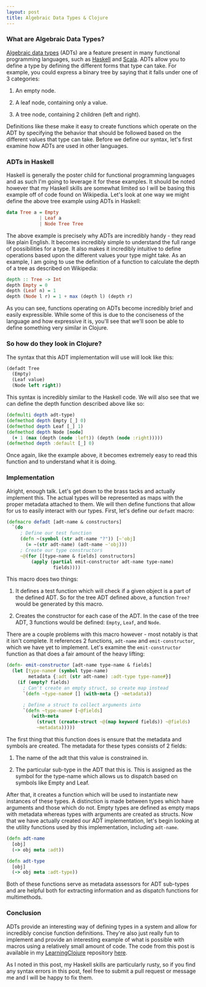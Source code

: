 ```yaml
---
layout: post
title: Algebraic Data Types & Clojure
---
```


### What are Algebraic Data Types?

[Algebraic data types](http://wikipedia.org/en/Algebraic_data_type) (ADTs) are a feature present
in many functional programming languages, such as
[Haskell](http://wikipedia.org/en/Haskell_(programming_language)) and
[Scala](http://wikipedia.org/en/Scala_(programming_language)). ADTs allow you to define a type by
defining the different forms that type can take. For example, you could express a binary tree by
saying that it falls under one of 3 categories:

  1. An empty node.

  2. A leaf node, containing only a value.

  3. A tree node, containing 2 children (left and right).

Definitions like these make it easy to create functions which operate on the ADT by specifying the
behavior that should be followed based on the different values that type can take. Before we define
our syntax, let's first examine how ADTs are used in other languages.

### ADTs in Haskell

Haskell is generally the poster child for functional programming languages and as such I'm going to
leverage it for these examples. It should be noted however that my Haskell skills are somewhat
limited so I will be basing this example off of code found on Wikipedia. Let's look at one way we
might define the above tree example using ADTs in Haskell:

```haskell
data Tree a = Empty
            | Leaf a
            | Node Tree Tree
```

The above example is precisely why ADTs are incredibly handy - they read like plain English. It
becomes incredibly simple to understand the full range of possibilities for a type. It also makes it
incredibly intuitive to define operations based upon the different values your type might take. As
an example, I am going to use the definition of a function to calculate the depth of a tree as
described on Wikipedia:

```haskell
depth :: Tree -> Int
depth Empty = 0
depth (Leaf n) = 1
depth (Node l r) = 1 + max (depth l) (depth r)
```

As you can see, functions operating on ADTs become incredibly brief and easily expressible. While
some of this is due to the conciseness of the language and how expressive it is, you'll see that
we'll soon be able to define something very similar in Clojure.

### So how do they look in Clojure?

The syntax that this ADT implementation will use will look like this:

```clojure
(defadt Tree
  (Empty)
  (Leaf value)
  (Node left right))
```

This syntax is incredibly similar to the Haskell code. We will also see that we can define the depth
function described above like so:

```clojure
(defmulti depth adt-type)
(defmethod depth Empty [_] 0)
(defmethod depth Leaf [_] 1)
(defmethod depth Node [node]
  (+ 1 (max (depth (node :left)) (depth (node :right)))))
(defmethod depth :default [_] 0)
```

Once again, like the example above, it becomes extremely easy to read this function and to
understand what it is doing.

### Implementation

Alright, enough talk. Let's get down to the brass tacks and actually implement this. The actual
types will be represented as maps with the proper metadata attached to them. We will then define
functions that allow for us to easily interact with our types. First, let's define our
`defadt` macro:

```clojure
(defmacro defadt [adt-name & constructors]
  `(do
     ; Define our test function
     (defn ~(symbol (str adt-name "?")) [~'obj]
       (= ~(str adt-name) (adt-name ~'obj)))
     ; Create our type constructors
     ~@(for [[type-name & fields] constructors]
         (apply (partial emit-constructor adt-name type-name)
                 fields))))
```

This macro does two things:

  1. It defines a test function which will check if a given object is a part of the defined ADT. So
     for the tree ADT defined above, a function `Tree?` would be generated by this macro.

  2. Creates the constructor for each case of the ADT. In the case of the tree ADT, 3 functions
     would be defined: `Empty`, `Leaf`, and `Node`.

There are a couple problems with this macro however - most notably is that it isn't complete. It
references 2 functions, `adt-name` and `emit-constructor`, which we have yet to implement. Let's
examine the `emit-constructor` function as that does a fair amount of the heavy lifting:

```clojure
(defn- emit-constructor [adt-name type-name & fields]
  (let [type-name# (symbol type-name)
        metadata {:adt (str adt-name) :adt-type type-name#}]
    (if (empty? fields)
      ; Can't create an empty struct, so create map instead
      `(defn ~type-name# [] (with-meta {} ~metadata))

      ; Define a struct to collect arguments into
      `(defn ~type-name# [~@fields]
         (with-meta
           (struct (create-struct ~@(map keyword fields)) ~@fields)
           ~metadata)))))
```

The first thing that this function does is ensure that the metadata and symbols are created. The
metadata for these types consists of 2 fields:

  1. The name of the adt that this value is constrained in.

  2. The particular sub-type in the ADT that this is. This is assigned as the symbol for the
     type-name which allows us to dispatch based on symbols like Empty and Leaf.

After that, it creates a function which will be used to instantiate new instances of these types.
A distinction is made between types which have arguments and those which do not. Empty types are
defined as empty maps with metadata whereas types with arguments are created as structs. Now that we
have actually created our ADT implementation, let's begin looking at the utility functions used by
this implementation, including `adt-name`.

```clojure
(defn adt-name
  [obj]
  (-> obj meta :adt))

(defn adt-type
  [obj]
  (-> obj meta :adt-type))
```

Both of these functions serve as metadata assessors for ADT sub-types and are helpful both for
extracting information and as dispatch functions for multimethods.

### Conclusion

ADTs provide an interesting way of defining types in a system and allow for incredibly concise
function definitions. They're also just really fun to implement and provide an interesting example
of what is possible with macros using a relatively small amount of code. The code from this post is
available in my [LearningClojure](https://github.com/gizmo385/LearningClojure/) repository
[here](https://github.com/gizmo385/LearningClojure/blob/master/adt/src/adt/core.clj).

As I noted in this post, my Haskell skills are particularly rusty, so if you find any syntax errors
in this post, feel free to submit a pull request or message me and I will be happy to fix them.
